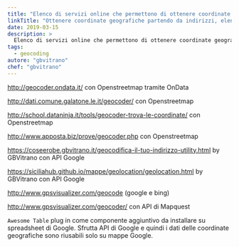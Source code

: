 ```yaml
---
title: "Elenco di servizi online che permettono di ottenere coordinate geografiche partendo da indirizzi"
linkTitle: "Ottenere coordinate geografiche partendo da indirizzi, elenco"
date: 2019-03-15
description: >
  Elenco di servizi online che permettono di ottenere coordinate geografiche partendo da indirizzi.
tags:
  - geocoding
autore: "gbvitrano"
chef: "gbvitrano"
---
```




http://geocoder.ondata.it/ con Openstreetmap tramite OnData

http://dati.comune.galatone.le.it/geocoder/ con Openstreetmap

http://school.dataninja.it/tools/geocoder-trova-le-coordinate/ con Openstreetmap

http://www.apposta.biz/prove/geocoder.php con Openstreetmap

https://coseerobe.gbvitrano.it/geocodifica-il-tuo-indirizzo-utility.html by GBVitrano con API Google

https://siciliahub.github.io/mappe/geolocation/geolocation.html by GBVitrano con API Google

http://www.gpsvisualizer.com/geocode (google e bing)

http://www.gpsvisualizer.com/geocoder/ con API di Mapquest

`Awesome Table` plug in come componente aggiuntivo da installare su spreadsheet di Google.
Sfrutta API di Google e quindi i dati delle coordinate geografiche sono riusabili solo su mappe Google.
